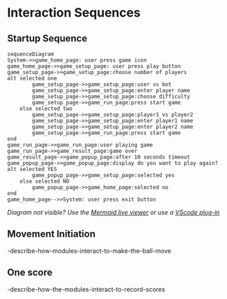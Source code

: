 # Interaction Sequences

## Startup Sequence

```mermaid
sequenceDiagram
System->>game_home_page: user press game icon
game_home_page->>game_setup_page: user press play button
game_setup_page->>game_setup_page:choose number of players
alt selected one
        game_setup_page->>game_setup_page:user vs bot
        game_setup_page->>game_setup_page:enter player name
        game_setup_page->>game_setup_page:choose difficulty
        game_setup_page->>game_run_page:press start game
    else selected two
        game_setup_page->>game_setup_page:player1 vs player2
        game_setup_page->>game_setup_page:enter player1 name
        game_setup_page->>game_setup_page:enter player2 name
        game_setup_page->>game_run_page:press start game
end
game_run_page->>game_run_page:user playing game
game_run_page->>game_result_page:game over
game_result_page->>game_popup_page:after 10 seconds timeout
game_popup_page->>game_popup_page:display do you want to play again?
alt selected YES
        game_popup_page->>game_setup_page:selected yes
    else selected NO
        game_popup_page->>game_home_page:selected no
end
game_home_page-->>System: user press exit button
```

_Diagram not visible? Use the
[Mermaid live viewer](https://mermaid-js.github.io/mermaid-live-editor)
or use a [VScode plug-in](https://marketplace.visualstudio.com/items?itemName=bierner.markdown-mermaid)_

## Movement Initiation

-describe-how-modules-interact-to-make-the-ball-move

## One score

-describe-how-the-modules-interact-to-record-scores
